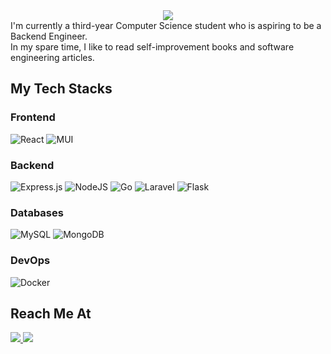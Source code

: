 <div align="center">
    <img src="https://readme-typing-svg.herokuapp.com?color=%23F7F7F7&duration=3000&center=true&vCenter=true&lines=Hi+there+%F0%9F%91%8B;My+name+is+Alim+Ikegami">
</div>
I'm currently a third-year Computer Science student who is aspiring to be a Backend Engineer.<br>
In my spare time, I like to read self-improvement books and software engineering articles.<br>

## My Tech Stacks
### Frontend
![React](https://img.shields.io/badge/react-%2320232a.svg?style=for-the-badge&logo=react&logoColor=%2361DAFB)
![MUI](https://img.shields.io/badge/MUI-%230081CB.svg?style=for-the-badge&logo=material-ui&logoColor=white)

### Backend
![Express.js](https://img.shields.io/badge/express.js-%23404d59.svg?style=for-the-badge&logo=express&logoColor=%2361DAFB)
![NodeJS](https://img.shields.io/badge/node.js-6DA55F?style=for-the-badge&logo=node.js&logoColor=white)
![Go](https://img.shields.io/badge/go-%2300ADD8.svg?style=for-the-badge&logo=go&logoColor=white)
![Laravel](https://img.shields.io/badge/laravel-%23FF2D20.svg?style=for-the-badge&logo=laravel&logoColor=white)
![Flask](https://img.shields.io/badge/flask-%23000.svg?style=for-the-badge&logo=flask&logoColor=white)

### Databases
![MySQL](https://img.shields.io/badge/mysql-%2300f.svg?style=for-the-badge&logo=mysql&logoColor=white)
![MongoDB](https://img.shields.io/badge/MongoDB-%234ea94b.svg?style=for-the-badge&logo=mongodb&logoColor=white)

### DevOps
![Docker](https://img.shields.io/badge/docker-%230db7ed.svg?style=for-the-badge&logo=docker&logoColor=white)

## Reach Me At
<a href="https://www.linkedin.com/in/alimikegami/">
  <img src="https://img.shields.io/badge/linkedin-%230077B5.svg?style=for-the-badge&logo=linkedin&logoColor=white">
</a>
<a href="mailto:alimikegami1@gmail.com">
  <img src="https://img.shields.io/badge/Gmail-D14836?style=for-the-badge&logo=gmail&logoColor=white">
</a>
